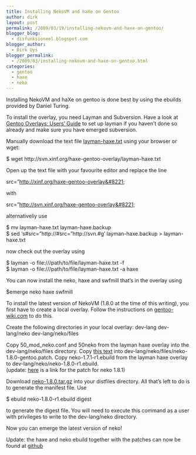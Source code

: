```yaml
---
title: Installing NekoVM and haXe on Gentoo
author: dirk
layout: post
permalink: /2009/03/19/installing-nekovm-and-haxe-on-gentoo/
blogger_blog:
  - disfunksioneel.blogspot.com
blogger_author:
  - Dirk Uys
blogger_permalink:
  - /2009/03/installing-nekovm-and-haxe-on-gentoo.html
categories:
  - gentoo
  - haxe
  - neko
---
```

Installing NekoVM and haXe on gentoo is done best by using the ebuilds provided by Daniel Turing.

To install the overlay, you need Layman and Subversion. Have a look at [Gentoo Overlays: Users&#8217; Guide][1] to set up layman if you haven&#8217;t done so already and make sure you have emerged subversion.

Manually download the text file [layman-haxe.txt][2] using your browser or wget:

<div>
  $ wget http://svn.xinf.org/haxe-gentoo-overlay/layman-haxe.txt
</div>

Open up the text file with your favourite editor and replace the line

src=&#8221;http://xinf.org/haxe-gentoo-overlay&#8221;

with

src=&#8221;http://svn.xinf.org/haxe-gentoo-overlay&#8221;

alternativeliy use

<div>
  $ mv layman-haxe.txt layman-haxe.backup<br />$ sed &#8216;s#src=&#8221;http://#src=&#8221;http://svn.#g&#8217; layman-haxe.backup > layman-haxe.txt
</div>

now check out the overlay using

<div>
  $ layman -o file:///path/to/file/layman-haxe.txt -f<br />$ layman -o file:///path/to/file/layman-haxe.txt -a haxe
</div>

You can now install the neko, haxe and swfmill that&#8217;s in the overlay using

<div>
  $emerge neko haxe swfmill
</div>

To install the latest version of NekoVM (1.8.0 at the time of this writing), you first have to create a local overlay. Follow the instructions on [gentoo-wiki.com][3] to do this.

Create the following directories in your local overlay: dev-lang dev-lang/neko dev-lang/neko/files

Copy 50\_mod\_neko.conf and 50neko from the layman haxe overlay into the dev-lang/neko/files directory. Copy [this text][4] into dev-lang/neko/files/neko-1.8.0-gentoo.patch. Copy neko-1.7.1-r1.ebuild from the layman haxe overlay to dev-lang/neko/neko-1.8.0-r1.ebuild.  
(update: [here][5] is a link for the patch for neko 1.8.1)

Download [neko-1.8.0.tar.gz][6] into your distfiles directory. All that&#8217;s left to do is to generate the manifest file. Use

<div>
  $ ebuild neko-1.8.0-r1.ebuild digest
</div>

to generate the digest file. You will need to execute this command as a user with privileges to write to the dev-lang/neko directory.

Now you can emerge the latest version of neko!

<span>Update:</span> the haxe and neko ebuild together with the patches can now be found at [github][7]

 [1]: http://www.gentoo.org/proj/en/overlays/userguide.xml
 [2]: http://svn.xinf.org/haxe-gentoo-overlay/layman-haxe.txt
 [3]: http://en.gentoo-wiki.com/wiki/Overlays
 [4]: http://pastebin.com/f1a3cb6b6
 [5]: http://pastebin.com/Gu14t1M0
 [6]: http://nekovm.org/download
 [7]: http://github.com/dirkcuys/gentoo_overlay